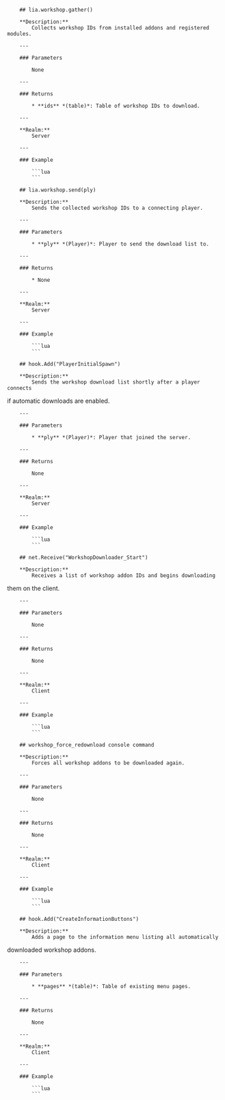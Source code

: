         ## lia.workshop.gather()

        **Description:**
            Collects workshop IDs from installed addons and registered modules.

        ---

        ### Parameters

            None

        ---

        ### Returns

            * **ids** *(table)*: Table of workshop IDs to download.

        ---

        **Realm:**
            Server

        ---

        ### Example

            ```lua
            ```

        ## lia.workshop.send(ply)

        **Description:**
            Sends the collected workshop IDs to a connecting player.

        ---

        ### Parameters

            * **ply** *(Player)*: Player to send the download list to.

        ---

        ### Returns

            * None

        ---

        **Realm:**
            Server

        ---

        ### Example

            ```lua
            ```

        ## hook.Add("PlayerInitialSpawn")

        **Description:**
            Sends the workshop download list shortly after a player connects
if automatic downloads are enabled.

        ---

        ### Parameters

            * **ply** *(Player)*: Player that joined the server.

        ---

        ### Returns

            None

        ---

        **Realm:**
            Server

        ---

        ### Example

            ```lua
            ```

        ## net.Receive("WorkshopDownloader_Start")

        **Description:**
            Receives a list of workshop addon IDs and begins downloading
them on the client.

        ---

        ### Parameters

            None

        ---

        ### Returns

            None

        ---

        **Realm:**
            Client

        ---

        ### Example

            ```lua
            ```

        ## workshop_force_redownload console command

        **Description:**
            Forces all workshop addons to be downloaded again.

        ---

        ### Parameters

            None

        ---

        ### Returns

            None

        ---

        **Realm:**
            Client

        ---

        ### Example

            ```lua
            ```

        ## hook.Add("CreateInformationButtons")

        **Description:**
            Adds a page to the information menu listing all automatically
downloaded workshop addons.

        ---

        ### Parameters

            * **pages** *(table)*: Table of existing menu pages.

        ---

        ### Returns

            None

        ---

        **Realm:**
            Client

        ---

        ### Example

            ```lua
            ```

